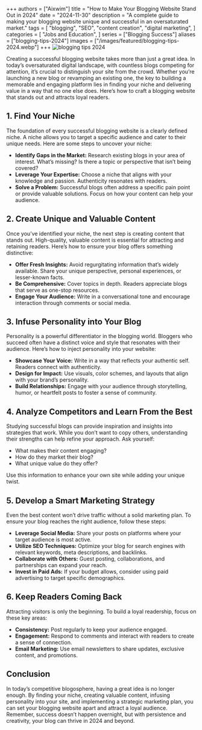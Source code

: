 +++
authors = ["Aixwim"]
title = "How to Make Your Blogging Website Stand Out in 2024"
date = "2024-11-30"
description = "A complete guide to making your blogging website unique and successful in an oversaturated market."
tags = [
    "blogging",
    "SEO",
    "content creation",
    "digital marketing",
]
categories = [
    "Jobs and Education",
]
series = ["Blogging Success"]
aliases = ["blogging-tips-2024"]
images = ["/images/featured/blogging-tips-2024.webp"]
+++
![blogging tips 2024](/images/featured/blogging-tips-2024.webp)

Creating a successful blogging website takes more than just a great idea. In today’s oversaturated digital landscape, with countless blogs competing for attention, it’s crucial to distinguish your site from the crowd. Whether you’re launching a new blog or revamping an existing one, the key to building a memorable and engaging platform lies in finding your niche and delivering value in a way that no one else does. Here’s how to craft a blogging website that stands out and attracts loyal readers.

<!--more-->

## 1. Find Your Niche

The foundation of every successful blogging website is a clearly defined niche. A niche allows you to target a specific audience and cater to their unique needs. Here are some steps to uncover your niche:

- **Identify Gaps in the Market:** Research existing blogs in your area of interest. What’s missing? Is there a topic or perspective that isn’t being covered?
- **Leverage Your Expertise:** Choose a niche that aligns with your knowledge and passion. Authenticity resonates with readers.
- **Solve a Problem:** Successful blogs often address a specific pain point or provide valuable solutions. Focus on how your content can help your audience.

## 2. Create Unique and Valuable Content

Once you’ve identified your niche, the next step is creating content that stands out. High-quality, valuable content is essential for attracting and retaining readers. Here’s how to ensure your blog offers something distinctive:

- **Offer Fresh Insights:** Avoid regurgitating information that’s widely available. Share your unique perspective, personal experiences, or lesser-known facts.
- **Be Comprehensive:** Cover topics in depth. Readers appreciate blogs that serve as one-stop resources.
- **Engage Your Audience:** Write in a conversational tone and encourage interaction through comments or social media.

## 3. Infuse Personality into Your Blog

Personality is a powerful differentiator in the blogging world. Bloggers who succeed often have a distinct voice and style that resonates with their audience. Here’s how to inject personality into your website:

- **Showcase Your Voice:** Write in a way that reflects your authentic self. Readers connect with authenticity.
- **Design for Impact:** Use visuals, color schemes, and layouts that align with your brand’s personality.
- **Build Relationships:** Engage with your audience through storytelling, humor, or heartfelt posts to foster a sense of community.

## 4. Analyze Competitors and Learn From the Best

Studying successful blogs can provide inspiration and insights into strategies that work. While you don’t want to copy others, understanding their strengths can help refine your approach. Ask yourself:

- What makes their content engaging?
- How do they market their blog?
- What unique value do they offer?

Use this information to enhance your own site while adding your unique twist.

## 5. Develop a Smart Marketing Strategy

Even the best content won’t drive traffic without a solid marketing plan. To ensure your blog reaches the right audience, follow these steps:

- **Leverage Social Media:** Share your posts on platforms where your target audience is most active.
- **Utilize SEO Techniques:** Optimize your blog for search engines with relevant keywords, meta descriptions, and backlinks.
- **Collaborate with Others:** Guest posting, collaborations, and partnerships can expand your reach.
- **Invest in Paid Ads:** If your budget allows, consider using paid advertising to target specific demographics.

## 6. Keep Readers Coming Back

Attracting visitors is only the beginning. To build a loyal readership, focus on these key areas:

- **Consistency:** Post regularly to keep your audience engaged.
- **Engagement:** Respond to comments and interact with readers to create a sense of connection.
- **Email Marketing:** Use email newsletters to share updates, exclusive content, and promotions.

## Conclusion

In today’s competitive blogosphere, having a great idea is no longer enough. By finding your niche, creating valuable content, infusing personality into your site, and implementing a strategic marketing plan, you can set your blogging website apart and attract a loyal audience. Remember, success doesn’t happen overnight, but with persistence and creativity, your blog can thrive in 2024 and beyond.
